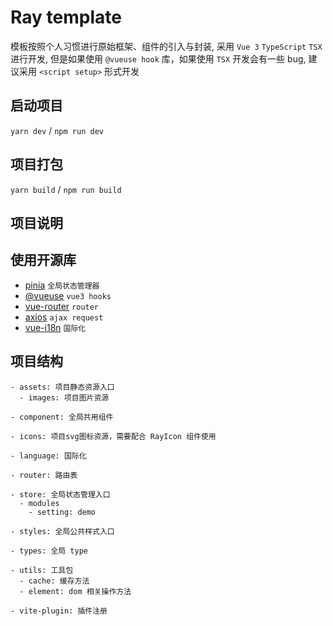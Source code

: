 # Ray template

模板按照个人习惯进行原始框架、组件的引入与封装, 采用 `Vue 3` `TypeScript` `TSX` 进行开发, 但是如果使用 `@vueuse hook` 库，如果使用 `TSX` 开发会有一些 bug, 建议采用 `<script setup>` 形式开发

## 启动项目

`yarn dev` / `npm run dev`

## 项目打包

`yarn build` / `npm run build`

## 项目说明

## 使用开源库

- [pinia](https://pinia.vuejs.org/) `全局状态管理器`
- [@vueuse](https://vueuse.org/) `vue3 hooks`
- [vue-router](https://router.vuejs.org/zh/) `router`
- [axios](http://axios-js.com/zh-cn/docs/index.html) `ajax request`
- [vue-i18n](https://kazupon.github.io/vue-i18n/zh/introduction.html) `国际化`

## 项目结构

```
- assets: 项目静态资源入口
  - images: 项目图片资源

- component: 全局共用组件

- icons: 项目svg图标资源，需要配合 RayIcon 组件使用

- language: 国际化

- router: 路由表

- store: 全局状态管理入口
  - modules
    - setting: demo

- styles: 全局公共样式入口

- types: 全局 type

- utils: 工具包
  - cache: 缓存方法
  - element: dom 相关操作方法

- vite-plugin: 插件注册
```
